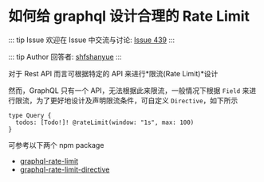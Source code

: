 # 如何给 graphql 设计合理的 Rate Limit



::: tip Issue 
 欢迎在 Issue 中交流与讨论: [Issue 439](https://github.com/shfshanyue/Daily-Question/issues/439) 
:::

::: tip Author 
回答者: [shfshanyue](https://github.com/shfshanyue) 
:::

对于 Rest API 而言可根据特定的 API 来进行*限流(Rate Limit)*设计

然而，GraphQL 只有一个 API，无法根据此来限流，一般情况下根据 `Field` 来进行限流，为了更好地设计及声明限流条件，可自定义 `Directive`，如下所示

``` gql
type Query {
  todos: [Todo!]! @rateLimit(window: "1s", max: 100)
}
```

可参考以下两个 npm package

+ [graphql-rate-limit](https://github.com/teamplanes/graphql-rate-limit)
+ [graphql-rate-limit-directive](https://github.com/ravangen/graphql-rate-limit)